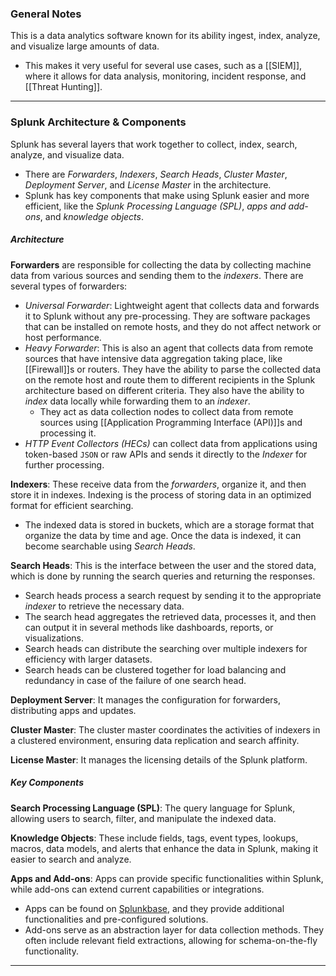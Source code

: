 ### General Notes

This is a data analytics software known for its ability ingest, index, analyze, and visualize large amounts of data.
- This makes it very useful for several use cases, such as a [[SIEM]], where it allows for data analysis, monitoring, incident response, and [[Threat Hunting]].

---
### Splunk Architecture & Components

Splunk has several layers that work together to collect, index, search, analyze, and visualize data.
- There are *Forwarders*, *Indexers*, *Search Heads*, *Cluster Master*, *Deployment Server*, and *License Master* in the architecture.
- Splunk has key components that make using Splunk easier and more efficient, like the *Splunk Processing Language (SPL)*, *apps and add-ons*, and *knowledge objects*. 

##### Architecture

**Forwarders** are responsible for collecting the data by collecting machine data from various sources and sending them to the *indexers*. There are several types of forwarders:
- *Universal Forwarder*: Lightweight agent that collects data and forwards it to Splunk without any pre-processing. They are software packages that can be installed on remote hosts, and they do not affect network or host performance.
- *Heavy Forwarder*: This is also an agent that collects data from remote sources that have intensive data aggregation taking place, like [[Firewall]]s or routers. They have the ability to parse the collected data on the remote host and route them to different recipients in the Splunk architecture based on different criteria. They also have the ability to *index* data locally while forwarding them to an *indexer*.
	- They act as data collection nodes to collect data from remote sources using [[Application Programming Interface (API)]]s and processing it.
- *HTTP Event Collectors (HECs)* can collect data from applications using token-based `JSON` or raw APIs and sends it directly to the *Indexer* for further processing.

**Indexers**: These receive data from the *forwarders*, organize it, and then store it in indexes. Indexing is the process of storing data in an optimized format for efficient searching.
- The indexed data is stored in buckets, which are a storage format that organize the data by time and age. Once the data is indexed, it can become searchable using *Search Heads*.

**Search Heads**: This is the interface between the user and the stored data, which is done by running the search queries and returning the responses.
- Search heads process a search request by sending it to the appropriate *indexer* to retrieve the necessary data.
- The search head aggregates the retrieved data, processes it, and then can output it in several methods like dashboards, reports, or visualizations.
- Search heads can distribute the searching over multiple indexers for efficiency with larger datasets.
- Search heads can be clustered together for load balancing and redundancy in case of the failure of one search head.

**Deployment Server**: It manages the configuration for forwarders, distributing apps and updates.

**Cluster Master**: The cluster master coordinates the activities of indexers in a clustered environment, ensuring data replication and search affinity.

**License Master**: It manages the licensing details of the Splunk platform.

##### Key Components

**Search Processing Language (SPL)**: The query language for Splunk, allowing users to search, filter, and manipulate the indexed data.

**Knowledge Objects**: These include fields, tags, event types, lookups, macros, data models, and alerts that enhance the data in Splunk, making it easier to search and analyze.

**Apps and Add-ons**: Apps can provide specific functionalities within Splunk, while add-ons can extend current capabilities or integrations.
- Apps can be found on [Splunkbase](https://splunkbase.splunk.com/), and they provide additional functionalities and pre-configured solutions.
- Add-ons serve as an abstraction layer for data collection methods. They often include relevant field extractions, allowing for schema-on-the-fly functionality.

---
